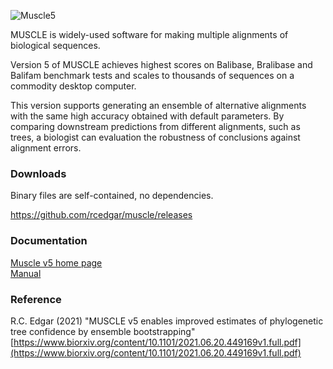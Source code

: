 ![Muscle5](http://drive5.com/images/muscle5_header.jpg)

MUSCLE is widely-used software for making multiple alignments of biological sequences. 

Version 5 of MUSCLE achieves highest scores on Balibase, Bralibase and Balifam benchmark tests and scales to thousands of sequences on a commodity desktop computer.

This version supports generating an ensemble of alternative alignments with the same high accuracy obtained with default parameters. By comparing downstream predictions from different alignments, such as trees, a biologist can evaluation the robustness of conclusions against alignment errors.

### Downloads

Binary files are self-contained, no dependencies.

https://github.com/rcedgar/muscle/releases

### Documentation

[Muscle v5 home page](https://drive5.com/muscle5)   
[Manual](https://drive5.com/muscle5/manual)   


### Reference
R.C. Edgar (2021) "MUSCLE v5 enables improved estimates of phylogenetic tree confidence by ensemble bootstrapping"    
[https://www.biorxiv.org/content/10.1101/2021.06.20.449169v1.full.pdf](https://www.biorxiv.org/content/10.1101/2021.06.20.449169v1.full.pdf)
